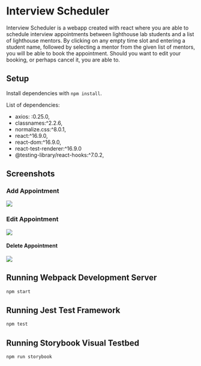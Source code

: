 # Interview Scheduler

Interview Scheduler is a webapp created with react where you are able to schedule interview appointments between lighthouse lab students and a list of lighthouse mentors. By clicking on any empty time slot and entering a student name, followed by selecting a mentor from the given list of mentors, you will be able to book the appointment. Should you want to edit your booking, or perhaps cancel it, you are able to.

## Setup

Install dependencies with `npm install`.

List of dependencies:

- axios: :0.25.0,
- classnames:^2.2.6,
- normalize.css:^8.0.1,
- react:^16.9.0,
- react-dom:^16.9.0,
- react-test-renderer:^16.9.0
- @testing-library/react-hooks:^7.0.2,

## Screenshots

### Add Appointment

![](https://gyazo.com/57fb4f85aa5dd21288445f98a8a3c5c5)

### Edit Appointment

![](https://gyazo.com/231a01e6dda3e7e986726e36a7d0ff40)

#### Delete Appointment

![](https://gyazo.com/0a21a3e6068b347cca1903e08979dd640)

## Running Webpack Development Server

```sh
npm start
```

## Running Jest Test Framework

```sh
npm test
```

## Running Storybook Visual Testbed

```sh
npm run storybook
```
